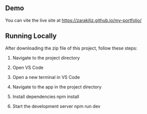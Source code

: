 ## Demo 

You can vite the live site at https://zarakiliz.github.io/my-portfolio/

## Running Locally

After downloading the zip file of this project, follow these steps:

1. Navigate to the project directory

2. Open VS Code 

3. Open a new terminal in VS Code

4. Navigate to the app in the project directory

5. Install dependencies 
    npm install

6. Start the development server 
    npm run dev